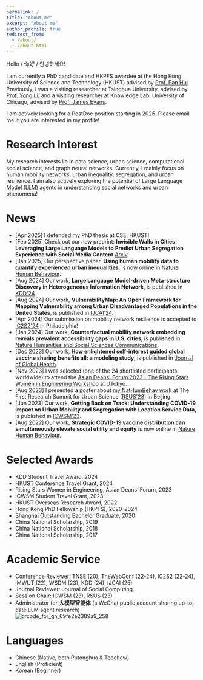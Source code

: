 ```yaml
---
permalink: /
title: "About me"
excerpt: "About me"
author_profile: true
redirect_from: 
  - /about/
  - /about.html
---
```


Hello / 你好 / 안녕하세요! 

I am currently a PhD candidate and HKPFS awardee at the Hong Kong University of Science and Technology (HKUST) advised by [Prof. Pan Hui](https://en.wikipedia.org/wiki/Pan_Hui). Previously, I was a visiting researcher at Tsinghua University, advised by [Prof. Yong Li](http://fi.ee.tsinghua.edu.cn/~liyong/), and a visiting researcher at Knowledge Lab, University of Chicago, advised by [Prof. James Evans](https://sociology.uchicago.edu/directory/james-evans). 

I am actively looking for a PostDoc position starting in 2025. Please email me if you are interested in my profile!


# Research Interest
My research interests lie in data science, urban science, computational social science, and graph neural networks. Currently, I mainly focus on human mobility networks, urban inequality, segregation, and urban resilience. I am also actively exploring the potential of Large Language Model (LLM) agents in understanding social networks and urban phenomena!  


# News
- [Apr 2025] I defended my PhD thesis at CSE, HKUST!
- [Feb 2025] Check out our new preprint: **Invisible Walls in Cities: Leveraging Large Language Models to Predict Urban Segregation Experience with Social Media Content** [Arxiv](https://arxiv.org/abs/2503.04773v1).
- [Jan 2025] Our perspective paper, **Using human mobility data to quantify experienced urban inequalities**, is now online in [Nature Human Behaviour](https://doi.org/10.1038/s41562-024-02079-0).
- [Aug 2024] Our work, **Large Language Model-driven Meta-structure Discovery in Heterogeneous Information Network**, is published in [KDD'24](https://doi.org/10.1145/3637528.3671965).
- [Aug 2024] Our work, **VulnerabilityMap: An Open Framework for Mapping Vulnerability among Urban Disadvantaged Populations in the United States**, is published in [IJCAI'24](https://www.ijcai.org/proceedings/2024/0797.pdf).
- [Apr 2024] Our submission on mobility network resilience is accepted to [IC2S2'24](https://ic2s2-2024.org/) in Philadelphia!
- [Jan 2024] Our work, **Counterfactual mobility network embedding reveals prevalent accessibility gaps in U.S. cities**, is published in [Nature Humanities and Social Sciences Communications](https://doi.org/10.1057/s41599-023-02570-5).
- [Dec 2023] Our work, **How enlightened self-interest guided global vaccine sharing benefits all: a modeling study**, is published in [Journal of Global Health](https://jogh.org/2023/jogh-13-06038).
- [Nov 2023] I was selected (one of the 24 shortlisted participants worldwide) to attend the [Asian Deans' Forum 2023 - The Rising Stars Women in Engineering Workshop](https://www.risingstarsasia.org/index.php) at UTokyo.
- [Aug 2023] I presented a poster about [my NatHumBehav work](https://www.nature.com/articles/s41562-022-01429-0) at The First Research Summit for Urban Science ([RSUS'23](https://fi.ee.tsinghua.edu.cn/RSUSHD2023/)) in Beijing. 
- [Jun 2023] Our work, **Getting Back on Track: Understanding COVID-19 Impact on Urban Mobility and Segregation with Location Service Data**, is published in [ICWSM'23](https://doi.org/10.1609/icwsm.v17i1.22132).
- [Aug 2022] Our work, **Strategic COVID-19 vaccine distribution can simultaneously elevate social utility and equity** is now online in [Nature Human Behaviour](https://www.nature.com/articles/s41562-022-01429-0).
<!---[Apr 2024] I am admitted to the Summer Institute of Computational Social Science at UPenn ([SICSS-Penn](https://sicss.io/2024/penn/))! -->
<!--- [Apr 2023] I ended my fantastic visit at UChicago, and started my new visit at [FIB Lab](http://fi.ee.tsinghua.edu.cn/), Tsinghua University.-->
<!-- - [Dec 2022] I started my research visit at [Knowledge Lab](https://www.knowledgelab.org/), Uchicago. -->

# Selected Awards
- KDD Student Travel Award, 2024
- HKUST Conference Travel Grant, 2024
- Rising Stars Women in Engineering, Asian Deans’ Forum, 2023
- ICWSM Student Travel Grant, 2023
- HKUST Overseas Research Award, 2022
- Hong Kong PhD Fellowship (HKPFS), 2020-2024
- Shanghai Outstanding Bachelor Graduate, 2020
- China National Scholarship, 2019
- China National Scholarship, 2018
- China National Scholarship, 2017


# Academic Service
- Conference Reviewer: TNSE (20), TheWebConf (22-24), IC2S2 (22-24), IMWUT (22), WSDM (23), KDD (24), IJCAI (25)
- Journal Reviewer: Journal of Social Computing
- Session Chair: ICWSM (23), RSUS (23)
- Administrator for **大模型智能体** (a WeChat public account sharing up-to-date LLM agent research) \
![qrcode_for_gh_69fe2e2389a9_258](https://github.com/user-attachments/assets/2128b6d5-5c90-45e2-8613-fa070d104256)



# Languages
- Chinese (Native, both Putonghua & Teochew)
- English (Proficient)
- Korean (Beginner)


